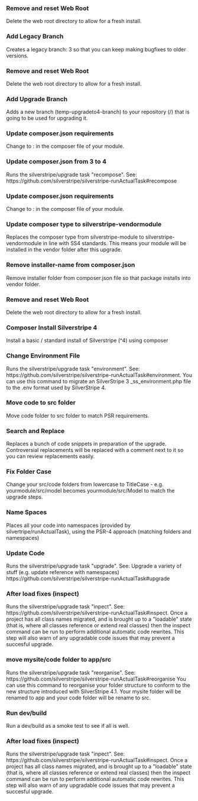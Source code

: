 <h3>Remove and reset Web Root</h3><p>
            Delete the web root directory to allow for a fresh install.</p><h3>Add Legacy Branch</h3><p>
            Creates a legacy branch: 3 so that you
            can keep making bugfixes to older versions.</p><h3>Remove and reset Web Root</h3><p>
            Delete the web root directory to allow for a fresh install.</p><h3>Add Upgrade Branch</h3><p>
            Adds a new branch (temp-upgradeto4-branch) to your
            repository (/)
            that is going to be used for upgrading it.</p><h3>Update composer.json requirements</h3><p>
            Change  to :
            in the composer file of your module.</p><h3>Update composer.json from 3 to 4</h3><p>
            Runs the silverstripe/upgrade task "recompose". See:
            https://github.com/silverstripe/silverstripe-runActualTask#recompose</p><h3>Update composer.json requirements</h3><p>
            Change  to :
            in the composer file of your module.</p><h3>Update composer type to silverstripe-vendormodule </h3><p>
            Replaces the composer type from silverstripe-module to silverstripe-vendormodule in line with SS4 standards.
            This means your module will be installed in the vendor folder after this upgrade.</p><h3>Remove installer-name from composer.json</h3><p>
            Remove installer folder from composer.json file so that package
            installs into vendor folder.</p><h3>Remove and reset Web Root</h3><p>
            Delete the web root directory to allow for a fresh install.</p><h3>Composer Install Silverstripe 4</h3><p>
            Install a basic / standard install of Silverstripe (^4)
            using composer</p><h3>Change Environment File</h3><p>
            Runs the silverstripe/upgrade task "environment". See:
            https://github.com/silverstripe/silverstripe-runActualTask#environment.
            You can use this command to migrate an SilverStripe 3 _ss_environment.php
            file to the .env format used by SilverStripe 4.</p><h3>Move code to src folder</h3><p>
            Move code folder to src folder to match PSR requirements.</p><h3>Search and Replace</h3><p>
            Replaces a bunch of code snippets in preparation of the upgrade.
            Controversial replacements will be replaced with a comment
            next to it so you can review replacements easily.</p><h3>Fix Folder Case</h3><p>
            Change your src/code folders from lowercase to TitleCase - e.g.
            yourmodule/src/model becomes yourmodule/src/Model to match the upgrade
            steps.</p><h3>Name Spaces</h3><p>
            Places all your code into namespaces (provided by silvertripe/runActualTask),
            using the PSR-4 approach (matching folders and namespaces)</p><h3>Update Code</h3><p>
            Runs the silverstripe/upgrade task "upgrade". See:
            Upgrade a variety of stuff (e.g. update reference with namespaces)
            https://github.com/silverstripe/silverstripe-runActualTask#upgrade</p><h3>After load fixes (inspect)</h3><p>
            Runs the silverstripe/upgrade task "inpect". See:
            https://github.com/silverstripe/silverstripe-runActualTask#inspect.
            Once a project has all class names migrated, and is brought up to a
            "loadable" state (that is, where all classes reference or extend real classes)
            then the inspect command can be run to perform additional automatic code rewrites.
            This step will also warn of any upgradable code issues that may prevent a succesful upgrade.</p><h3>move mysite/code folder to app/src</h3><p>
            Runs the silverstripe/upgrade task "reorganise". See:
            https://github.com/silverstripe/silverstripe-runActualTask#reorganise
            You can use this command to reorganise your folder structure to
            conform to the new structure introduced with SilverStripe 4.1.
            Your mysite folder will be renamed to app and your code folder will be rename to src.
            </p><h3>Run dev/build</h3><p>
            Run a dev/build as a smoke test to see if all is well.</p><h3>After load fixes (inspect)</h3><p>
            Runs the silverstripe/upgrade task "inpect". See:
            https://github.com/silverstripe/silverstripe-runActualTask#inspect.
            Once a project has all class names migrated, and is brought up to a
            "loadable" state (that is, where all classes reference or extend real classes)
            then the inspect command can be run to perform additional automatic code rewrites.
            This step will also warn of any upgradable code issues that may prevent a succesful upgrade.</p>